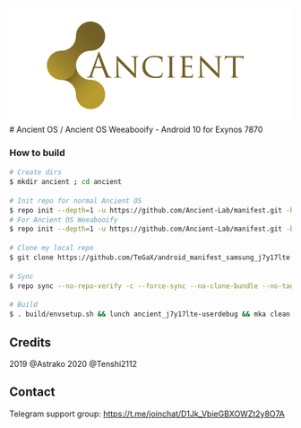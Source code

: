 <div style="text-align:center"><img src="https://raw.githubusercontent.com/Ancient-Lab/manifest/ten/ancient.png" /></div>
# Ancient OS / Ancient OS Weeabooify - Android 10 for Exynos 7870

### How to build ###

```bash
# Create dirs
$ mkdir ancient ; cd ancient

# Init repo for normal Ancient OS
$ repo init --depth=1 -u https://github.com/Ancient-Lab/manifest.git -b ten|
# For Ancient OS Weeabooify
$ repo init --depth=1 -u https://github.com/Ancient-Lab/manifest.git -b ten-weeaboo

# Clone my local repo
$ git clone https://github.com/TeGaX/android_manifest_samsung_j7y17lte.git -b AncientOS .repo/local_manifests

# Sync
$ repo sync --no-repo-verify -c --force-sync --no-clone-bundle --no-tags --optimized-fetch --prune -j`nproc`

# Build
$ . build/envsetup.sh && lunch ancient_j7y17lte-userdebug && mka clean && mka bacon -j$(nproc --all)
```

## Credits
2019 @Astrako
2020 @Tenshi2112

## Contact
Telegram support group: https://t.me/joinchat/D1Jk_VbieGBXOWZt2y8O7A
